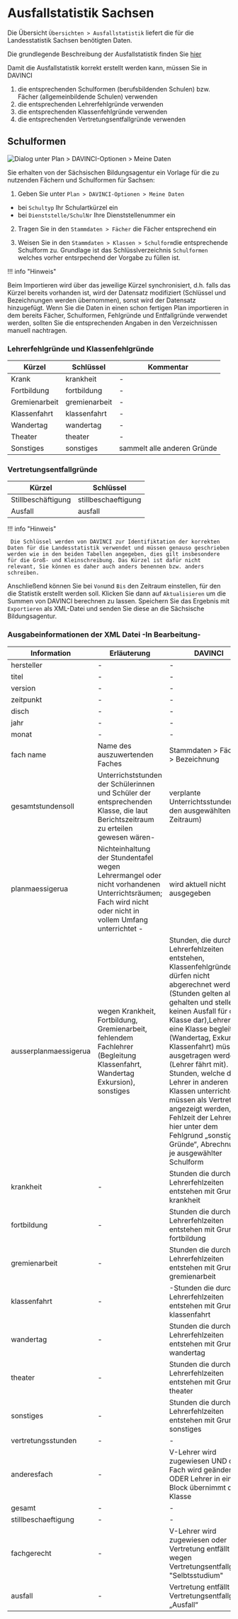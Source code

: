 # Ausfallstatistik Sachsen

Die Übersicht `Übersichten > Ausfallstatistik` liefert die für die Landesstatistik Sachsen benötigten Daten.

Die grundlegende Beschreibung der Ausfallstatistik finden Sie [hier](https://doc.davinci6.stueber.de/08.analytics/ausfallstatistik/)

Damit die Ausfallstatistik korrekt erstellt werden kann, müssen Sie in DAVINCI

1. die entsprechenden Schulformen (berufsbildenden Schulen) bzw. Fächer (allgemeinbildende Schulen) verwenden
2. die entsprechenden Lehrerfehlgründe verwenden
3. die entsprechenden Klassenfehlgründe verwenden
4. die entsprechenden Vertretungsentfallgründe verwenden

## Schulformen

![Dialog unter Plan > DAVINCI-Optionen > Meine Daten](/assets/images/regionales/sac.optionen.png)

Sie erhalten von der Sächsischen Bildungsagentur ein Vorlage für die zu nutzenden Fächern und Schulformen für Sachsen:

1. Geben Sie unter `Plan > DAVINCI-Optionen > Meine Daten`

* bei `Schultyp` Ihr Schulartkürzel ein
* bei `Dienststelle/SchulNr` Ihre Dienststellenummer ein
  
2. Tragen Sie in den `Stammdaten > Fächer` die Fächer entsprechend ein
  
3. Weisen Sie in den `Stammdaten > Klassen > Schulform`die entsprechende Schulform zu. Grundlage ist das Schlüsslverzeichnis `Schulformen` welches vorher entsrpechend der Vorgabe zu füllen ist. 


!!! info "Hinweis"

  Beim Importieren wird über das jeweilige Kürzel synchronisiert, d.h. falls das Kürzel bereits vorhanden ist, wird der Datensatz modifiziert (Schlüssel und Bezeichnungen  werden übernommen), sonst wird der Datensatz hinzugefügt. Wenn Sie die Daten in einen schon fertigen Plan importieren in dem bereits Fächer, Schulformen, Fehlgründe und Entfallgründe verwendet werden, sollten Sie die entsprechenden Angaben in den Verzeichnissen manuell nachtragen. 

### Lehrerfehlgründe und Klassenfehlgründe

Kürzel  | Schlüssel| Kommentar
--------------|----------|---------
Krank| krankheit  | -|
Fortbildung| fortbildung  | -  |
Gremienarbeit | gremienarbeit | - |
Klassenfahrt  | klassenfahrt | - |
Wandertag  | wandertag | -|
Theater | theater| -|
Sonstiges  | sonstiges| sammelt alle anderen Gründe|

### Vertretungsentfallgründe

Kürzel  | Schlüssel
--------------------|-------------------
Stillbeschäftigung  | stillbeschaeftigung
Ausfall | ausfall  

!!! info "Hinweis"

     Die Schlüssel werden von DAVINCI zur Identifiktation der korrekten Daten für die Landesstatistik verwendet und müssen genauso geschrieben werden wie in den beiden Tabellen angegeben, dies gilt insbesondere für die Groß- und Kleinschreibung. Das Kürzel ist dafür nicht relevant, Sie können es daher auch anders benennen bzw. anders schreiben. 

Anschließend können Sie bei `Von`und `Bis` den Zeitraum einstellen, für den die Statistik erstellt werden soll. Klicken Sie dann auf `Aktualisieren` um die Summen von DAVINCI berechnen zu lassen. Speichern Sie das Ergebnis mit `Exportieren` als XML-Datei und senden Sie diese an die Sächsische Bildungsagentur.

### Ausgabeinformationen der XML Datei -In Bearbeitung-

Information | Erläuterung | DAVINCI 
-|-|-
hersteller| -|-
titel| -|-
version | -|-
zeitpunkt| -|-
disch| -|-
jahr | -|-
monat| -|-
fach name| Name des auszuwertenden Faches|Stammdaten > Fächer > Bezeichnung
gesamtstundensoll| Unterrichststunden der Schülerinnen und Schüler der entsprechenden Klasse, die laut Berichtszeitraum zu erteilen gewesen wären-|verplante Unterrichtsstunden (für den ausgewählten Zeitraum)
planmaessigerua| Nichteinhaltung der Stundentafel wegen Lehrermangel oder nicht vorhandenen Unterrichtsräumen; Fach wird nicht oder nicht in vollem Umfang unterrichtet -|wird aktuell nicht ausgegeben
ausserplanmaessigerua| wegen Krankheit, Fortbildung, Gremienarbeit, fehlendem Fachlehrer (Begleitung Klassenfahrt, Wandertag Exkursion), sonstiges |Stunden, die durch Lehrerfehlzeiten entstehen, Klassenfehlgründe dürfen nicht abgerechnet werden (Stunden gelten als gehalten und stellen keinen Ausfall für die Klasse dar),Lehrer, die eine Klasse begleiten (Wandertag, Exkursion, Klassenfahrt) müssen ausgetragen werden (Lehrer fährt mit). Stunden, welche der Lehrer in anderen Klassen unterrichtet, müssen als Vertretung angezeigt werden, Fehlzeit der Lehrer läuft hier unter dem Fehlgrund „sonstige Gründe“, Abrechnung je ausgewählter Schulform  
krankheit| -|Stunden die durch Lehrerfehlzeiten entstehen mit Grund krankheit
fortbildung| -|Stunden die durch Lehrerfehlzeiten entstehen mit Grund fortbildung
gremienarbeit| -|Stunden die durch Lehrerfehlzeiten entstehen mit Grund gremienarbeit
klassenfahrt| -|-Stunden die durch Lehrerfehlzeiten entstehen mit Grund klassenfahrt
wandertag| -|Stunden die durch Lehrerfehlzeiten entstehen mit Grund wandertag
theater| -|Stunden die durch Lehrerfehlzeiten entstehen mit Grund theater
sonstiges| -|Stunden die durch Lehrerfehlzeiten entstehen mit Grund sonstiges
vertretungsstunden | -|-
anderesfach | -|V-Lehrer wird zugewiesen UND das Fach wird geändert ODER Lehrer in einem Block übernimmt die Klasse
gesamt| -|-
stillbeschaeftigung| -|-
fachgerecht| -|V-Lehrer wird zugewiesen oder Vertretung entfällt wegen Vertretungsentfallgrund "Selbtsstudium"
ausfall| - | Vertretung entfällt Vertretungsentfallgrund „Ausfall“ 
